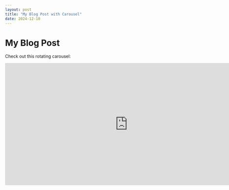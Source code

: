 ```yaml
---
layout: post
title: "My Blog Post with Carousel"
date: 2024-12-10
---
```


# My Blog Post

Check out this rotating carousel:

<iframe 
    src="https://marshalltd.github.io/carousel.html" 
    width="800" 
    height="400" 
    style="border:none;">
</iframe>
